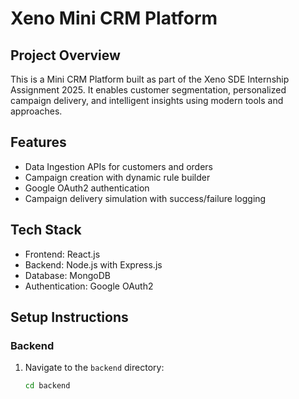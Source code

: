 # Xeno Mini CRM Platform

## Project Overview

This is a Mini CRM Platform built as part of the Xeno SDE Internship Assignment 2025. It enables customer segmentation, personalized campaign delivery, and intelligent insights using modern tools and approaches.

## Features

- Data Ingestion APIs for customers and orders
- Campaign creation with dynamic rule builder
- Google OAuth2 authentication
- Campaign delivery simulation with success/failure logging

## Tech Stack

- Frontend: React.js
- Backend: Node.js with Express.js
- Database: MongoDB
- Authentication: Google OAuth2

## Setup Instructions

### Backend

1. Navigate to the `backend` directory:
   ```bash
   cd backend
